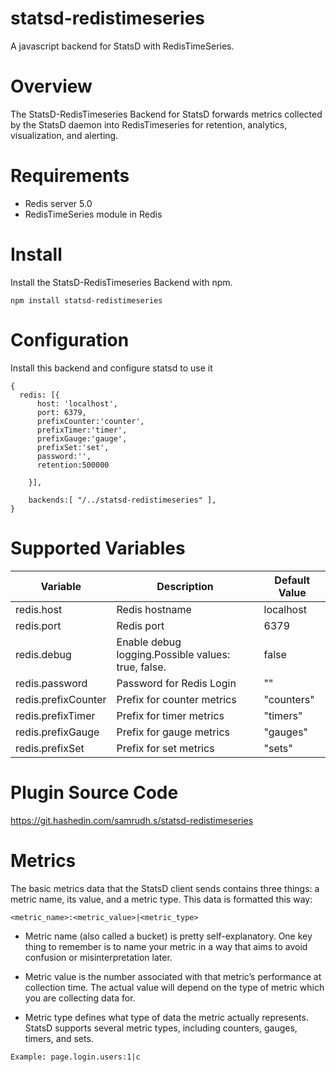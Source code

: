 # statsd-redistimeseries
A javascript backend for StatsD with RedisTimeSeries.

# Overview
The StatsD-RedisTimeseries Backend for StatsD forwards metrics collected by the StatsD daemon into RedisTimeseries for retention, analytics, visualization, and alerting.


# Requirements
- Redis server 5.0
- RedisTimeSeries module in Redis

# Install
Install the StatsD-RedisTimeseries Backend with npm.
```
npm install statsd-redistimeseries

```
# Configuration
Install this backend and configure statsd to use it
```
{
  redis: [{
      host: 'localhost',
      port: 6379,
      prefixCounter:'counter',
      prefixTimer:'timer',
      prefixGauge:'gauge',
      prefixSet:'set',
      password:'',
      retention:500000
  
    }],
  
    backends:[ "/../statsd-redistimeseries" ], 
}
```
# Supported Variables

| Variable  | Description | Default Value |
| ------------- | ------------- |-------------  |
| redis.host  | Redis hostname  | localhost |
| redis.port  | Redis port  | 6379 |
| redis.debug  | Enable debug logging.Possible values: true, false. | false |
| redis.password  | Password for Redis Login | "" |
| redis.prefixCounter  | Prefix for counter metrics | "counters" |
| redis.prefixTimer  | Prefix for timer metrics | "timers" |
| redis.prefixGauge  | Prefix for gauge metrics | "gauges" |
| redis.prefixSet  | Prefix for set metrics| "sets" |

# Plugin Source Code

https://git.hashedin.com/samrudh.s/statsd-redistimeseries


# Metrics 

The basic metrics data that the StatsD client sends contains three things: a metric name, its value, and a metric type. This data is formatted this way:

``` <metric_name>:<metric_value>|<metric_type> ```

 * Metric name (also called a bucket) is pretty self-explanatory. One key thing to remember is to  name your metric in a way that aims to avoid confusion or misinterpretation later. 

 * Metric value is the number associated with that metric’s performance at collection time. The actual value will depend on the type of metric which you are collecting data for.

* Metric type defines what type of data the metric actually represents. StatsD supports several metric types, including counters, gauges, timers, and sets.

 ```Example: page.login.users:1|c ``` 

